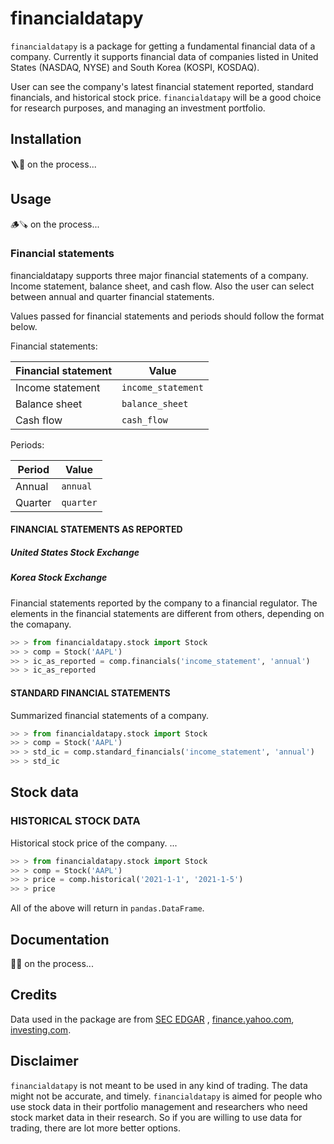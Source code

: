# financialdatapy

`financialdatapy` is a package for getting a fundamental financial data of a company. Currently it supports financial
data of companies listed in United States (NASDAQ, NYSE) and South Korea (KOSPI, KOSDAQ).

User can see the company's latest financial statement reported, standard financials, and historical stock
price. `financialdatapy` will be a good choice for research purposes, and managing an investment portfolio.

## Installation

🪜🔨 on the process...

## Usage

🪵🪚 on the process...

### Financial statements

financialdatapy supports three major financial statements of a company. Income statement, balance sheet, and cash flow.
Also the user can select between annual and quarter financial statements.

Values passed for financial statements and periods should follow the format below.

Financial statements:

| Financial statement | Value              |
| ------------------- | ------------------ |
| Income statement    | `income_statement` |
| Balance sheet       | `balance_sheet`    |
| Cash flow           | `cash_flow`        |

Periods:

| Period  | Value     |
| ------- | --------- |
| Annual  | `annual`  |
| Quarter | `quarter` |

#### FINANCIAL STATEMENTS AS REPORTED

##### United States Stock Exchange

##### Korea Stock Exchange

Financial statements reported by the company to a financial regulator. The elements in the financial statements are
different from others, depending on the comapany.

```python
>> > from financialdatapy.stock import Stock
>> > comp = Stock('AAPL')
>> > ic_as_reported = comp.financials('income_statement', 'annual')
>> > ic_as_reported
```

#### STANDARD FINANCIAL STATEMENTS

Summarized financial statements of a company.

```python
>> > from financialdatapy.stock import Stock
>> > comp = Stock('AAPL')
>> > std_ic = comp.standard_financials('income_statement', 'annual')
>> > std_ic
```

## Stock data

### HISTORICAL STOCK DATA

Historical stock price of the company. ...

```python
>> > from financialdatapy.stock import Stock
>> > comp = Stock('AAPL')
>> > price = comp.historical('2021-1-1', '2021-1-5')
>> > price
```

All of the above will return in `pandas.DataFrame`.

## Documentation

🔩🔧 on the process...

## Credits

Data used in the package are from [SEC EDGAR](https://www.sec.gov/os/accessing-edgar-data)
, [finance.yahoo.com](https://finance.yahoo.com/), [investing.com](https://www.investing.com/).

## Disclaimer

`financialdatapy` is not meant to be used in any kind of trading. The data might not be accurate, and timely.
`financialdatapy` is aimed for people who use stock data in their portfolio management and researchers who need stock
market data in their research. So if you are willing to use data for trading, there are lot more better options.
